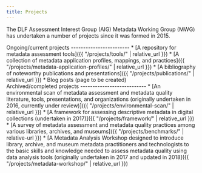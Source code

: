 ```yaml
---
title: Projects
---
```


The DLF Assessment Interest Group (AIG) Metadata Working Group (MWG) has undertaken a number of projects since it was formed in 2015.

<div class="projects-list">
  <div markdown="1">
Ongoing/current projects
------------------------
* [A repository for metadata assessment tools]({{ "/projects/tools/" | relative_url }})
* [A collection of metadata application profiles, mappings, and practices]({{ "/projects/metadata-application-profiles/" | relative_url }})
* [A bibliography of noteworthy publications and presentations]({{ "/projects/publications/" | relative_url }})
* Blog posts (page to be created)
</div>
  <div markdown="1">
Archived/completed projects
---------------------------
* [An environmental scan of metadata assessment and metadata quality literature, tools, presentations, and organizations (originally undertaken in 2016, currently under review)]({{ "/projects/environmental-scan/" | relative_url }})
* [A framework for assessing descriptive metadata in digital collections (undertaken in 2017)]({{ "/projects/framework/" | relative_url }})
* [A survey of metadata assessment and metadata quality practices among various libraries, archives, and museums]({{ "/projects/benchmarks/" | relative-url }})
* [A Metadata Analysis Workshop designed to introduce library, archive, and museum metadata practitioners and technologists to the basic skills and knowledge needed to assess metadata quality using data analysis tools (originally undertaken in 2017 and updated in 2018]({{ "/projects/metadata-workshop/" | relative_url }})
</div>
</div>
